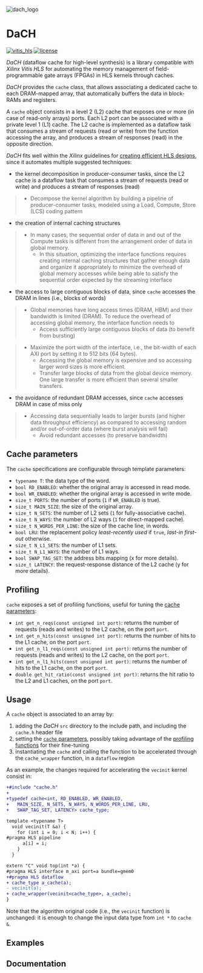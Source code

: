 ![dach_logo](https://user-images.githubusercontent.com/5991825/196959914-0750dd8c-b089-4b53-b077-b3f5b2a78039.svg)

# DaCH
[![vitis_hls](https://img.shields.io/badge/vitis--hls-2020.1--2021.2%20%7C%202022.2-blue)](https://docs.xilinx.com/r/en-US/ug1399-vitis-hls)
[![license](https://img.shields.io/badge/license-BSD--3--Clause%20-blue)](https://github.com/brigio345/hls_cache/blob/master/LICENSE)

_DaCH_ (dataflow cache for high-level synthesis) is a library compatible with
*Xilinx Vitis HLS* for automating the memory management of field-programmable
gate arrays (FPGAs) in HLS kernels through caches.

_DaCH_ provides the `cache` class, that allows associating a dedicated cache to
each DRAM-mapped array, that automatically buffers the data in block-RAMs and registers.

A `cache` object consists in a level 2 (L2) cache that exposes one or more
(in case of read-only arrays) ports.
Each L2 port can be associated with a private level 1 (L1) cache.
The L2 cache is implemented as a dataflow task that consumes a stream of
requests (read or write) from the function accessing the array, and produces
a stream of responses (read) in the opposite direction.

_DaCH_ fits well within the *Xilinx* guidelines for
[creating efficient HLS designs](https://docs.xilinx.com/r/en-US/ug1399-vitis-hls/Creating-Efficient-HLS-Designs),
since it automates multiple suggested techniques:
* the kernel decomposition in producer-consumer tasks, since the L2 cache is a dataflow task
	that consumes a stream of requests (read or write) and produces a stream of responses (read)
> * Decompose the kernel algorithm by building a pipeline of producer-consumer tasks,
> 	modeled using a Load, Compute, Store (LCS) coding pattern
* the creation of internal caching structures
> * In many cases, the sequential order of data in and out of the Compute tasks is different
> 	from the arrangement order of data in global memory.
> 	* In this situation, optimizing the interface functions requires creating internal caching
> 		structures that gather enough data and organize it appropriately to minimize the overhead
>			of global memory accesses while being able to satisfy the sequential order expected by the
>			streaming interface 
* the access to large contiguous blocks of data, since `cache` accesses the DRAM in lines
	(i.e., blocks of words)
> * Global memories have long access times (DRAM, HBM) and their bandwidth is limited (DRAM).
> 	To reduce the overhead of accessing global memory, the interface function needs to
> 	* Access sufficiently large contiguous blocks of data (to benefit from bursting)

> * Maximize the port width of the interface, i.e., the bit-width of each AXI port
>		by setting it to 512 bits (64 bytes).
> 	* Accessing the global memory is expensive and so accessing larger word sizes is
>			more efficient.
> 	* Transfer large blocks of data from the global device memory.
>			One large transfer is more efficient than several smaller transfers. 
* the avoidance of redundant DRAM accesses, since `cache` accesses DRAM in case of miss only
> * Accessing data sequentially leads to larger bursts (and higher data throughput efficiency)
> 	as compared to accessing random and/or out-of-order data (where burst analysis will fail)
> 	* Avoid redundant accesses (to preserve bandwidth)

## Cache parameters
The `cache` specifications are configurable through template parameters:
* `typename T`: the data type of the word.
* `bool RD_ENABLED`: whether the original array is accessed in read mode.
* `bool WR_ENABLED`: whether the original array is accessed in write mode.
* `size_t PORTS`: the number of ports (`1` if `WR_ENABLED` is true).
* `size_t MAIN_SIZE`: the size of the original array.
* `size_t N_SETS`: the number of L2 sets (`1` for fully-associative cache).
* `size_t N_WAYS`: the number of L2 ways (`1` for direct-mapped cache).
* `size_t N_WORDS_PER_LINE`: the size of the cache line, in words.
* `bool LRU`: the replacement policy *least-recently used* if `true`, *last-in
  first-out* otherwise.
* `size_t N_L1_SETS`: the number of L1 sets.
* `size_t N_L1_WAYS`: the number of L1 ways.
* `bool SWAP_TAG_SET`: the address bits mapping (x for more details).
* `size_t LATENCY`: the request-response distance of the L2 cache (y for more details).

## Profiling
`cache` exposes a set of profiling functions, useful for tuning the
[cache parameters](#cache-parameters):
* `int get_n_reqs(const unsigned int port)`: returns the number of requests
  (reads and writes) to the L2 cache, on the port `port`.
* `int get_n_hits(const unsigned int port)`: returns the number of hits to the
  L1 cache, on the port `port`.
* `int get_n_l1_reqs(const unsigned int port)`: returns the number of requests
  (reads and writes) to the L2 cache, on the port `port`.
* `int get_n_l1_hits(const unsigned int port)`: returns the number of hits to the
  L1 cache, on the port `port`.
* `double get_hit_ratio(const unsigned int port)`: returns the hit ratio to the
  L2 and L1 caches, on the port `port`.

## Usage
A `cache` object is associated to an array by:
1. adding the _DaCH_ `src` directory to the include path, and including
	the `cache.h` header file
2. setting the [`cache` parameters](#cache-parameters), possibly taking advantage
	of the [profiling functions](#profiling) for their fine-tuning
4. instantiating the `cache` and calling the function to be accelerated through
   the `cache_wrapper` function, in a `dataflow` region

As an example, the changes required for accelerating the `vecinit` kernel
consist in:
```diff
+#include "cache.h"
+
+typedef cache<int, RD_ENABLED, WR_ENABLED,
+   MAIN_SIZE, N_SETS, N_WAYS, N_WORDS_PER_LINE, LRU,
+   SWAP_TAG_SET, LATENCY> cache_type;

template <typename T>
  void vecinit(T &a) {
    for (int i = 0; i < N; i++) {
#pragma HLS pipeline
      a[i] = i;
    }
  }

extern "C" void top(int *a) {
#pragma HLS interface m_axi port=a bundle=gmem0
+#pragma HLS dataflow
+ cache_type a_cache(a);
- vecinit(a);
+ cache_wrapper(vecinit<cache_type>, a_cache);
}
```

Note that the algorithm original code (i.e., the `vecinit` function) is
unchanged: it is enough to change the input data type from `int *` to `cache &`.

## Examples

## Documentation

